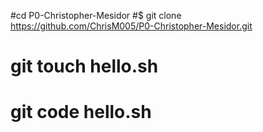 #cd P0-Christopher-Mesidor
#$ git clone https://github.com/ChrisM005/P0-Christopher-Mesidor.git
# git touch hello.sh
# git code hello.sh
